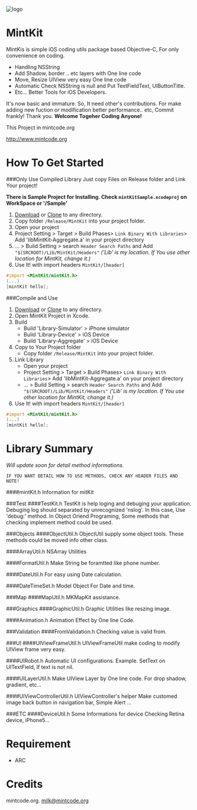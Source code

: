 ![logo](http://www.mintcode.org/images/mintkit.png)

MintKit
=======

MintKis is simple iOS coding utils package based Objective-C, For only convenience on coding.
* Handling NSString
* Add Shadow, border .. etc layers with One line code
* Move, Resize UIView very easy One line code
* Automatic Check NSString is null and Put TextFieldText, UIButtonTitle.
* Etc... Better Tools for iOS Developers.

It's now basic and immature. So, It need other's contributions.
For make adding new fuction or modification better performance.. etc,
Commit frankly! Thank you.
**Welcome Togeher Coding Anyone!**

This Project in mintcode.org

<http://www.mintcode.org>


How To Get Started
====

###Only Use Compiled Library
Just copy Files on Release folder and Link Your project!

**There is Sample Project for Installing. Check `mintKitSample.xcodeproj` on WorkSpace or '/Sample'**

1. [Download](https://github.com/soleaf/MintKit/archive/master.zip) or [Clone](github-mac://openRepo/https://github.com/soleaf/MintKit) to any directory.
2. Copy folder `/Release/MintKit` into your project folder.
3. Open your project
4. Project Setting > Target > Build Phases> `Link Binary With Libraries`> Add 'libMintKit-Aggregate.a' in your project directory
5. … > Build Setting > search `Header Search Paths`  and Add `"$(SRCROOT)/Lib/MintKit/Headers"` *('Lib' is my location. If You use other location for MintKit, change it.)*
6. Use It! with import headers `MintKit/[header]`

```objective-c
#import <MintKit/mintKit.h>
(...)
[mintKit hello];
```

###Compile and Use

1. [Download](https://github.com/soleaf/MintKit/archive/master.zip) or [Clone](github-mac://openRepo/https://github.com/soleaf/MintKit) to any directory.
2. Open MintKit Project in Xcode.
3. Build
    * Build 'Library-Simulator' > iPhone simulator
    * Build 'Library-Device' > iOS Device
    * Build 'Library-Aggregate' > iOS Device
4. Copy to Your Project folder
    * Copy folder `/Release/MintKit` into your project folder.
5. Link Library
    * Open your project
    * Project Setting > Target > Build Phases> `Link Binary With Libraries`> Add 'libMintKit-Aggregate.a' on your project directory
    *  … > Build Setting > search `Header Search Paths`  and Add `"$(SRCROOT)/Lib/MintKit/Headers"` *('Lib' is my location. If You use other location for MintKit, change it.)*
6. Use It! with import headers `MintKit/[header]`

```objective-c
#import <MintKit/mintKit.h>
(...)
[mintKit hello];
```

Library Summary
===
*Will update soon for detail method informations.*
```
IF YOU WANT DETAIL HOW TO USE METHODS, CHECK ANY HEADER FILES AND NOTE!
```

####mintKit.h
Information for mitKit

###Test
####TestKit.h
TestKit is help loging and debuging your application.
    Debuging log should separated by unrecognized 'nslog'. In this case, Use 'debug:' method.
    In Object Oriend Programing, Some methods that checking implement method could be used.

###Objects
####ObjectUtil.h
ObjectUtil supply some object tools.
These methods could be moved info other class.

####ArrayUtil.h
NSArray Utilities

####FormatUtil.h
Make String be foramtted like phone number.

####DateUtil.h
For easy using Date calculation.

####DateTimeSet.h
Model Object For Date and time.
 
###Map
####MapUtil.h
MKMapKit assistance.

###Graphics
####GraphicUtil.h
Graphic Utilities like reszing image.

####Animation.h
Animation Effect by One line Code.

###Validation
####FromValidation.h
Checking value is valid from.

###UI
####UIViewFrameUtil.h
UIViewFrameUtil make coding to modify UIView frame very easy.
 
####UIRobot.h
Automatic UI configurations.
Example. SetText on UITextField, If text is not nil.

####UILayerUtil.h
Make UIView Layer by One line code.
For drop shadow, gradient, etc...

####UIViewControllerUtil.h
UIViewController's helper
Make customed image back button in navigation bar,
Simple Alert ...

###ETC
####DeviceUtil.h
Some Informations for device
Checking Retina device, iPhone5...

Requirement
===
* ARC

Credits
===
mintcode.org.
<milk@mintcode.org>
